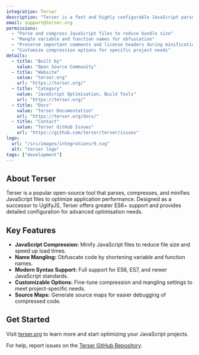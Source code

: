```yaml
---
integration: Terser
description: "Terser is a fast and highly configurable JavaScript parser, mangler, and compressor that helps developers minimize their JS files for optimized performance."
email: support@terser.org
permissions:
  - "Parse and compress JavaScript files to reduce bundle size"
  - "Mangle variable and function names for obfuscation"
  - "Preserve important comments and license headers during minification"
  - "Customize compression options for specific project needs"
details:
  - title: "Built by"
    value: "Open Source Community"
  - title: "Website"
    value: "terser.org"
    url: "https://terser.org/"
  - title: "Category"
    value: "JavaScript Optimisation, Build Tools"
    url: "https://terser.org/"
  - title: "Docs"
    value: "Terser Documentation"
    url: "https://terser.org/docs/"
  - title: "Contact"
    value: "Terser GitHub Issues"
    url: "https://github.com/terser/terser/issues"
logo:
  url: "/src/images/integrations/9.svg"
  alt: "terser logo"
tags: ["development"]
---
```

## About Terser

Terser is a popular open-source tool that parses, compresses, and minifies JavaScript files to optimize application performance. Designed as a successor to UglifyJS, Terser offers greater ES6+ support and provides detailed configuration for advanced optimisation needs.

## Key Features

- **JavaScript Compression:** Minify JavaScript files to reduce file size and speed up load times.
- **Name Mangling:** Obfuscate code by shortening variable and function names.
- **Modern Syntax Support:** Full support for ES6, ES7, and newer JavaScript standards.
- **Customizable Options:** Fine-tune compression and mangling settings to meet project-specific needs.
- **Source Maps:** Generate source maps for easier debugging of compressed code.

## Get Started

Visit [terser.org](https://terser.org/) to learn more and start optimizing your JavaScript projects.

For help, report issues on the [Terser GitHub Repository](https://github.com/terser/terser/issues).
